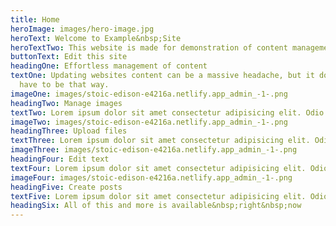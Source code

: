 ```yaml
---
title: Home
heroImage: images/hero-image.jpg
heroText: Welcome to Example&nbsp;Site
heroTextTwo: This website is made for demonstration of content management system
buttonText: Edit this site
headingOne: Effortless management of content
textOne: Updating websites content can be a massive headache, but it doesn’t
  have to be that way.
imageOne: images/stoic-edison-e4216a.netlify.app_admin_-1-.png
headingTwo: Manage images
textTwo: Lorem ipsum dolor sit amet consectetur adipisicing elit. Odio esse dicta nisi!
imageTwo: images/stoic-edison-e4216a.netlify.app_admin_-1-.png
headingThree: Upload files
textThree: Lorem ipsum dolor sit amet consectetur adipisicing elit. Odio esse dicta nisi!
imageThree: images/stoic-edison-e4216a.netlify.app_admin_-1-.png
headingFour: Edit text
textFour: Lorem ipsum dolor sit amet consectetur adipisicing elit. Odio esse dicta nisi!
imageFour: images/stoic-edison-e4216a.netlify.app_admin_-1-.png
headingFive: Create posts
textFive: Lorem ipsum dolor sit amet consectetur adipisicing elit. Odio esse dicta nisi!
headingSix: All of this and more is available&nbsp;right&nbsp;now
---
```

